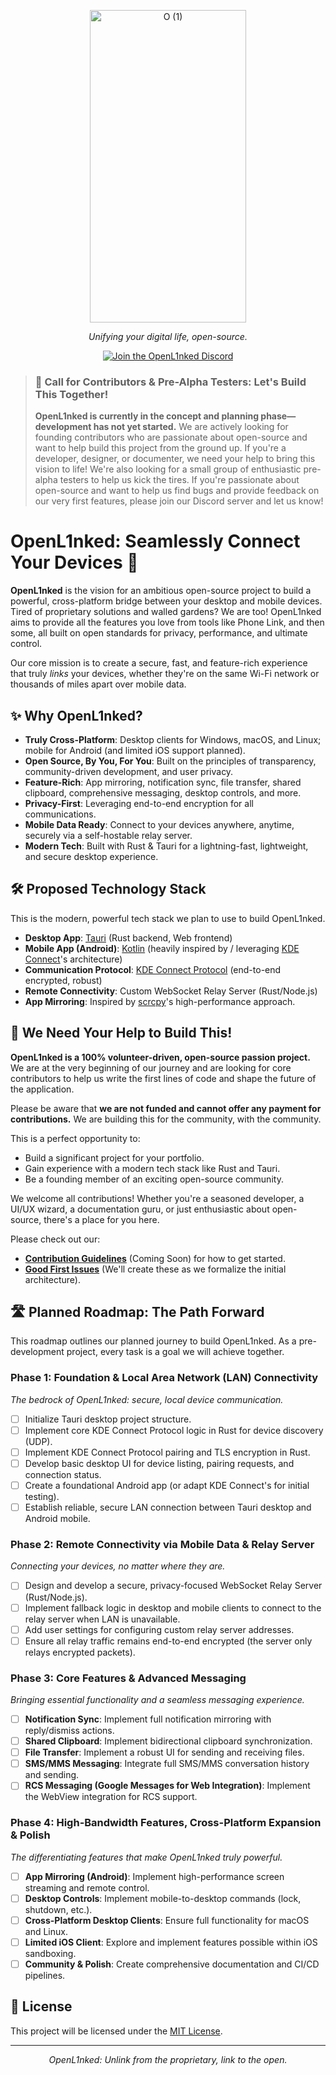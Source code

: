<p align="center">
  <a href="https://github.com/OpenL1nked">
    <img width="250" height="500" alt="O (1)" src="https://github.com/user-attachments/assets/6405da6e-fcd3-4ab9-a295-87ee91a687df" />

  </a>
</p>

<p align="center">
  <i>Unifying your digital life, open-source.</i>
</p>

<p align="center">
  <a href="[DISCORD_INVITE_LINK_HERE]">
    <img src="https://img.shields.io/badge/Join%20Our%20Community-5865F2?style=for-the-badge&logo=discord&logoColor=white" alt="Join the OpenL1nked Discord">
  </a>
</p>

> ### 📢 Call for Contributors & Pre-Alpha Testers: Let's Build This Together!
> **OpenL1nked is currently in the concept and planning phase—development has not yet started.** We are actively looking for founding contributors who are passionate about open-source and want to help build this project from the ground up. If you're a developer, designer, or documenter, we need your help to bring this vision to life! We're also looking for a small group of enthusiastic pre-alpha testers to help us kick the tires. If you're passionate about open-source and want to help us find bugs and provide feedback on our very first features, please join our Discord server and let us know!

# OpenL1nked: Seamlessly Connect Your Devices 🚀

**OpenL1nked** is the vision for an ambitious open-source project to build a powerful, cross-platform bridge between your desktop and mobile devices. Tired of proprietary solutions and walled gardens? We are too! OpenL1nked aims to provide all the features you love from tools like Phone Link, and then some, all built on open standards for privacy, performance, and ultimate control.

Our core mission is to create a secure, fast, and feature-rich experience that truly *links* your devices, whether they're on the same Wi-Fi network or thousands of miles apart over mobile data.

## ✨ Why OpenL1nked?

* **Truly Cross-Platform**: Desktop clients for Windows, macOS, and Linux; mobile for Android (and limited iOS support planned).
* **Open Source, By You, For You**: Built on the principles of transparency, community-driven development, and user privacy.
* **Feature-Rich**: App mirroring, notification sync, file transfer, shared clipboard, comprehensive messaging, desktop controls, and more.
* **Privacy-First**: Leveraging end-to-end encryption for all communications.
* **Mobile Data Ready**: Connect to your devices anywhere, anytime, securely via a self-hostable relay server.
* **Modern Tech**: Built with Rust & Tauri for a lightning-fast, lightweight, and secure desktop experience.

## 🛠️ Proposed Technology Stack

This is the modern, powerful tech stack we plan to use to build OpenL1nked.

* **Desktop App**: [Tauri](https://tauri.app/) (Rust backend, Web frontend)
* **Mobile App (Android)**: [Kotlin](https://kotlinlang.org/) (heavily inspired by / leveraging [KDE Connect](https://kdeconnect.kde.org/)'s architecture)
* **Communication Protocol**: [KDE Connect Protocol](https://github.com/KDE/kdeconnect-kde/blob/master/README.md) (end-to-end encrypted, robust)
* **Remote Connectivity**: Custom WebSocket Relay Server (Rust/Node.js)
* **App Mirroring**: Inspired by [scrcpy](https://github.com/Genymobile/scrcpy)'s high-performance approach.

## 🤝 We Need Your Help to Build This!

**OpenL1nked is a 100% volunteer-driven, open-source passion project.** We are at the very beginning of our journey and are looking for core contributors to help us write the first lines of code and shape the future of the application.

Please be aware that **we are not funded and cannot offer any payment for contributions.** We are building this for the community, with the community.

This is a perfect opportunity to:
* Build a significant project for your portfolio.
* Gain experience with a modern tech stack like Rust and Tauri.
* Be a founding member of an exciting open-source community.

We welcome all contributions! Whether you're a seasoned developer, a UI/UX wizard, a documentation guru, or just enthusiastic about open-source, there's a place for you here.

Please check out our:
* [**Contribution Guidelines**](CONTRIBUTING.md) (Coming Soon) for how to get started.
* [**Good First Issues**](https://github.com/OpenL1nked/OpenL1nked/issues?q=is%3Aissue+is%3Aopen+label%3A%22good+first+issue%22) (We'll create these as we formalize the initial architecture).

## 🛣️ Planned Roadmap: The Path Forward

This roadmap outlines our planned journey to build OpenL1nked. As a pre-development project, every task is a goal we will achieve together.

### Phase 1: Foundation & Local Area Network (LAN) Connectivity
*The bedrock of OpenL1nked: secure, local device communication.*

-   [ ] Initialize Tauri desktop project structure.
-   [ ] Implement core KDE Connect Protocol logic in Rust for device discovery (UDP).
-   [ ] Implement KDE Connect Protocol pairing and TLS encryption in Rust.
-   [ ] Develop basic desktop UI for device listing, pairing requests, and connection status.
-   [ ] Create a foundational Android app (or adapt KDE Connect's for initial testing).
-   [ ] Establish reliable, secure LAN connection between Tauri desktop and Android mobile.

### Phase 2: Remote Connectivity via Mobile Data & Relay Server
*Connecting your devices, no matter where they are.*

-   [ ] Design and develop a secure, privacy-focused WebSocket Relay Server (Rust/Node.js).
-   [ ] Implement fallback logic in desktop and mobile clients to connect to the relay server when LAN is unavailable.
-   [ ] Add user settings for configuring custom relay server addresses.
-   [ ] Ensure all relay traffic remains end-to-end encrypted (the server only relays encrypted packets).

### Phase 3: Core Features & Advanced Messaging
*Bringing essential functionality and a seamless messaging experience.*

-   [ ] **Notification Sync**: Implement full notification mirroring with reply/dismiss actions.
-   [ ] **Shared Clipboard**: Implement bidirectional clipboard synchronization.
-   [ ] **File Transfer**: Implement a robust UI for sending and receiving files.
-   [ ] **SMS/MMS Messaging**: Integrate full SMS/MMS conversation history and sending.
-   [ ] **RCS Messaging (Google Messages for Web Integration)**: Implement the WebView integration for RCS support.

### Phase 4: High-Bandwidth Features, Cross-Platform Expansion & Polish
*The differentiating features that make OpenL1nked truly powerful.*

-   [ ] **App Mirroring (Android)**: Implement high-performance screen streaming and remote control.
-   [ ] **Desktop Controls**: Implement mobile-to-desktop commands (lock, shutdown, etc.).
-   [ ] **Cross-Platform Desktop Clients**: Ensure full functionality for macOS and Linux.
-   [ ] **Limited iOS Client**: Explore and implement features possible within iOS sandboxing.
-   [ ] **Community & Polish**: Create comprehensive documentation and CI/CD pipelines.

## 📜 License

This project will be licensed under the [MIT License](LICENSE).

---
<p align="center">
  <i>OpenL1nked: Unlink from the proprietary, link to the open.</i>
</p>
